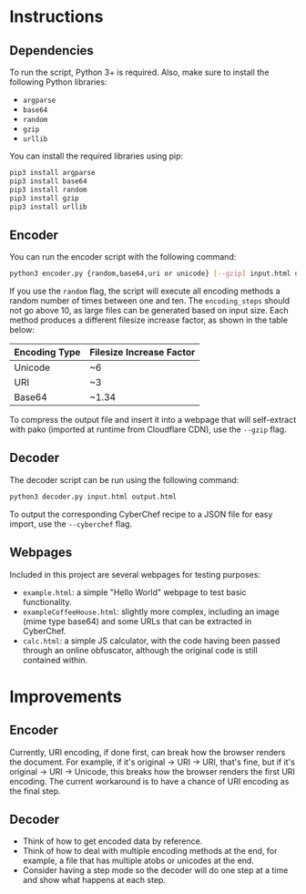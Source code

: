 # Instructions  
## Dependencies
To run the script, Python 3+ is required. Also, make sure to install the following Python libraries:  

- `argparse`
- `base64`
- `random`
- `gzip`
- `urllib`

You can install the required libraries using pip:  

```sh
pip3 install argparse  
pip3 install base64  
pip3 install random  
pip3 install gzip  
pip3 install urllib  
```

## Encoder
You can run the encoder script with the following command: 

```sh
python3 encoder.py {random,base64,uri or unicode} [--gzip] input.html output.html  
```

If you use the `random` flag, the script will execute all encoding methods a random number of times between one and ten. The `encoding_steps` should not go above 10, as large files can be generated based on input size. Each method produces a different filesize increase factor, as shown in the table below:  

| Encoding Type | Filesize Increase Factor |
|---------------|--------------------------|
| Unicode       | ~6                       |
| URI           | ~3                       |
| Base64        | ~1.34                    |  

To compress the output file and insert it into a webpage that will self-extract with pako (imported at runtime from Cloudflare CDN), use the `--gzip` flag.

## Decoder  
The decoder script can be run using the following command:

```sh 
python3 decoder.py input.html output.html
```

To output the corresponding CyberChef recipe to a JSON file for easy import, use the `--cyberchef` flag.

## Webpages  
Included in this project are several webpages for testing purposes:  

- `example.html`: a simple "Hello World" webpage to test basic functionality.  
- `exampleCoffeeHouse.html`: slightly more complex, including an image (mime type base64) and some URLs that can be extracted in CyberChef.  
- `calc.html`: a simple JS calculator, with the code having been passed through an online obfuscator, although the original code is still contained within.  

# Improvements
## Encoder
Currently, URI encoding, if done first, can break how the browser renders the document. For example, if it's original -> URI -> URI, that's fine, but if it's original -> URI -> Unicode, this breaks how the browser renders the first URI encoding. The current workaround is to have a chance of URI encoding as the final step.  

## Decoder 
- Think of how to get encoded data by reference.
- Think of how to deal with multiple encoding methods at the end, for example, a file that has multiple atobs or unicodes at the end.
- Consider having a step mode so the decoder will do one step at a time and show what happens at each step.